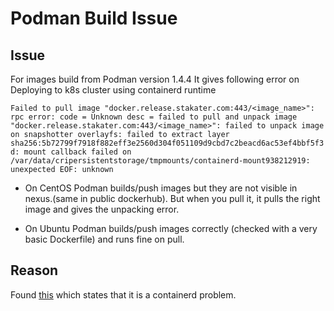 # Podman Build Issue

## Issue

For images build from Podman version 1.4.4 It gives following error on Deploying to k8s cluster using containerd runtime

`Failed to pull image "docker.release.stakater.com:443/<image_name>": rpc error: code = Unknown desc = failed to pull and unpack image "docker.release.stakater.com:443/<image_name>": failed to unpack image on snapshotter overlayfs: failed to extract layer sha256:5b72799f7918f882eff3e2560d304f051109d9cbd7c2beacd6ac53ef4bbf5f3d: mount callback failed on /var/data/cripersistentstorage/tmpmounts/containerd-mount938212919: unexpected EOF: unknown`


- On CentOS Podman builds/push images but they are not visible in nexus.(same in public dockerhub). But when you pull it, it pulls the right image and gives the unpacking error.

- On Ubuntu Podman builds/push images correctly (checked with a very basic Dockerfile) and runs fine on pull.

## Reason

Found [this](https://github.com/esa-esdl/jupyterhub-swarm/wiki/Outstanding-issues--(deployment-with-k8s)_) which states that it is a containerd problem.